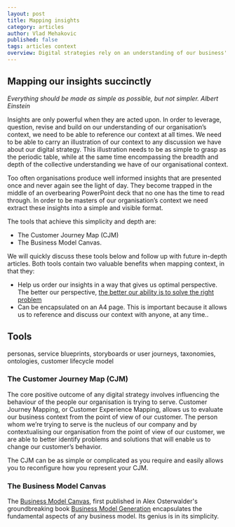 ```yaml
---
layout: post
title: Mapping insights
category: articles
author: Vlad Mehakovic
published: false
tags: articles context
overview: Digital strategies rely on an understanding of our business' context and environment.
---
```


## Mapping our insights succinctly

<cite>Everything should be made as simple as possible, but not simpler. <span class="reference">Albert Einstein</span></cite>

Insights are only powerful when they are acted upon. In order to leverage, question, revise and build on our understanding of our organisation’s context, we need to be able to reference our context at all times. We need to be able to carry an illustration of our context to any discussion we have about our digital strategy. This illustration needs to be as simple to grasp as the periodic table, while at the same time encompassing the breadth and depth of the collective understanding we have of our organisational context.

Too often organisations produce well informed insights that are presented once and never again see the light of day. They become trapped in the middle of an overbearing PowerPoint deck that no one has the time to read through. In order to be masters of our organisation’s context we need extract these insights into a simple and visible format.

The tools that achieve this simplicity and depth are:

* The Customer Journey Map (CJM)
* The Business Model Canvas.

We will quickly discuss these tools below and follow up with future in-depth articles. Both tools contain two valuable benefits when mapping context, in that they:

* Help us order our insights in a way that gives us optimal perspective. The better our perspective, [the better our ability is to solve the right problem][diversity-theorem]
* Can be encapsulated on an A4 page. This is important because it allows us to reference and discuss our context with anyone, at any time..

## Tools

personas, service blueprints, storyboards or user journeys, taxonomies, ontologies, customer lifecycle model

### The Customer Journey Map (CJM)

The core positive outcome of any digital strategy involves influencing the behaviour of the people our organisation is trying to serve. Customer Journey Mapping, or Customer Experience Mapping, allows us to evaluate our business context from the point of view of our customer. The person whom we’re trying to serve is the nucleus of our company and by contextualising our organisation from the point of view of our customer, we are able to better identify problems and solutions that will enable us to change our customer’s behavior.

The CJM can be as simple or complicated as you require and easily allows you to reconfigure how you represent your CJM.

### The Business Model Canvas

The [Business Model Canvas][businessmodelgeneration], first published in Alex Osterwalder's groundbreaking book [Business Model Generation][businessmodelgenerationbook] encapsulates the fundamental aspects of any business model. Its genius is in its simplicity.

[rich-relevance]: www.richrelevance.com
[clarabridge]: http://www.clarabridge.com/
[canopy-labs]: http://www.canopylabs.com/
[graphdive]: http://www.graphdive.com/

[delta]: http://news.delta.com/index.php?s=43&item=2084

[experience-map]: http://uxmastery.com/ux-marks-the-spot-mapping-the-user-experience/
[experience-map-guide]: http://www.adaptivepath.com/ideas/our-guide-to-experience-mapping/

[cjm-article]: http://www.mycustomer.com/topic/customer-experience/customer-journey-mapping-and-process-design-do-you-know-difference/136609

[mental-model]: http://www.adaptivepath.com/ideas/e000865/
[mental-model-image]: evernote:///view/1904975/s17/95dcf507-87e2-4dc4-960b-871fc4fc505a/95dcf507-87e2-4dc4-960b-871fc4fc505a/

[strategy-fighter-pilot]: http://www.fastcompany.com/44983/strategy-fighter-pilot

[ooda-loop]: http://en.wikipedia.org/wiki/OODA_loop

[asymetric-warfare]: http://en.wikipedia.org/wiki/Asymmetric_warfare

[exploratorium]: http://adaptivepath.com/ideas/exploratorium-mapping-the-experience-of-experiments

[user-goal-matrix]: http://uxdesign.smashingmagazine.com/2013/03/12/design-multifaceted-user/

[porter-five-forces-analysis]: http://en.wikipedia.org/wiki/Porter_five_forces_analysis

[dmitri-mendeleev]: http://en.wikipedia.org/wiki/Dmitri_Mendeleev

[websters-insight]: http://www.merriam-webster.com/dictionary/insight
[nine-dot-problem]: http://en.wikipedia.org/wiki/Thinking_outside_the_box

[best-buy]: http://www.bestbuy.com/
[twelpforce-youtube]: https://www.youtube.com/watch?v=ZDpQOjpIpgk

[scientific-method]: http://en.wikipedia.org/wiki/Scientific_method
[observational-science]: http://en.wikipedia.org/wiki/Observation#Observation_in_science

[innovators-dna]: http://www.amazon.com/Innovators-DNA-Mastering-Skills-Disruptive/dp/1455892319

[hcd]: http://www.ideo.com/work/human-centered-design-toolkit/
[ideo]: http://www.ideo.com/about/

[hawethorne-effect]: http://en.wikipedia.org/wiki/Hawthorne_effect

[adaptive-paths-anatomy]: http://www.adaptivepath.com/ideas/the-anatomy-of-an-experience-map/

[businessmodelgeneration]: http://www.businessmodelgeneration.com/
[businessmodelgenerationbook]: http://www.businessmodelgeneration.com/book

[diversity-theorem]: http://www.virginia.edu/vpfrr/Making%20the%20Difference-Logic%20of%20Diversity_Page_Perspectives.pdf

[higgs]: http://en.wikipedia.org/wiki/Higgs_boson
[cern]: http://home.web.cern.ch/about/accelerators/large-hadron-collider


[five-forces]: http://en.wikipedia.org/wiki/Porter_five_forces_analysis